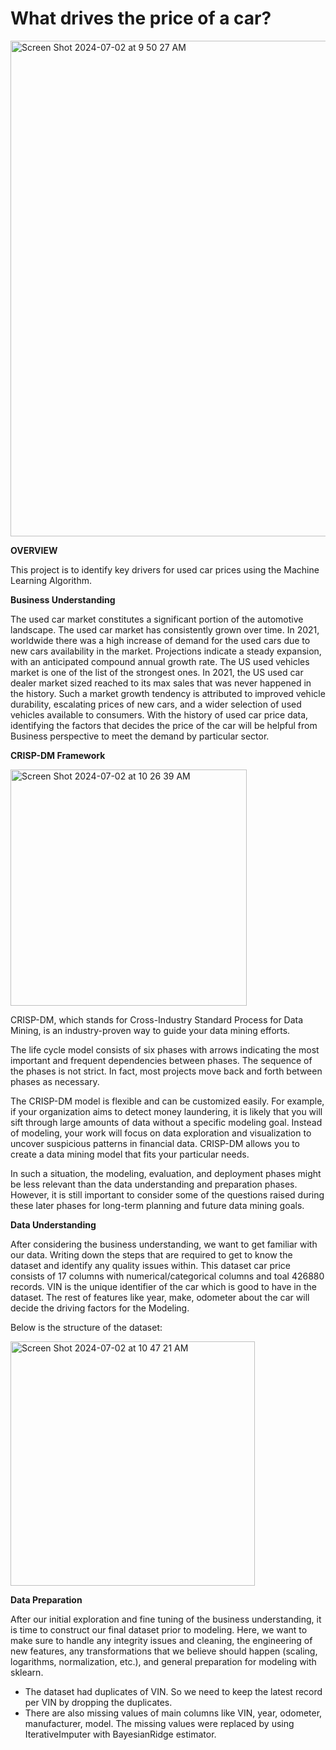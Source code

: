 # What drives the price of a car?

<img width="793" alt="Screen Shot 2024-07-02 at 9 50 27 AM" src="https://github.com/rajeshvr79/UCB-MLAI/assets/145634280/29ad2294-8e76-4d4c-9dab-6417b6a9fe22">


**OVERVIEW**

This project is to identify key drivers for used car prices using the Machine Learning Algorithm.  


**Business Understanding**

The used car market constitutes a significant portion of the automotive landscape. The used car market has consistently grown over time. In 2021, worldwide there was a high increase of demand for the used cars due to new cars availability in the market. Projections indicate a steady expansion, with an anticipated compound annual growth rate. The US used vehicles market is one of the list of the strongest ones. In 2021, the US used car dealer market sized reached to its max sales that was never happened in the history. Such a market growth tendency is attributed to improved vehicle durability, escalating prices of new cars, and a wider selection of used vehicles available to consumers. With the history of used car price data, identifying the factors that decides the price of the car will be helpful from Business perspective to meet the demand by particular sector.


**CRISP-DM Framework**

<img width="378" alt="Screen Shot 2024-07-02 at 10 26 39 AM" src="https://github.com/rajeshvr79/UCB-MLAI/assets/145634280/371039b4-69a2-4bd1-b9e9-a6f7f42adad7">

CRISP-DM, which stands for Cross-Industry Standard Process for Data Mining, is an industry-proven way to guide your data mining efforts.

The life cycle model consists of six phases with arrows indicating the most important and frequent dependencies between phases. The sequence of the phases is not strict. In fact, most projects move back and forth between phases as necessary.

The CRISP-DM model is flexible and can be customized easily. For example, if your organization aims to detect money laundering, it is likely that you will sift through large amounts of data without a specific modeling goal. Instead of modeling, your work will focus on data exploration and visualization to uncover suspicious patterns in financial data. CRISP-DM allows you to create a data mining model that fits your particular needs.

In such a situation, the modeling, evaluation, and deployment phases might be less relevant than the data understanding and preparation phases. However, it is still important to consider some of the questions raised during these later phases for long-term planning and future data mining goals.


**Data Understanding**

After considering the business understanding, we want to get familiar with our data. Writing down the steps that are required to get to know the dataset and identify any quality issues within. This dataset car price consists of 17 columns with numerical/categorical columns and toal 426880 records. VIN is the unique identifier of the car which is good to have in the dataset. The rest of features like year, make, odometer about the car will decide the driving factors for the Modeling.

Below is the structure of the dataset:

<img width="391" alt="Screen Shot 2024-07-02 at 10 47 21 AM" src="https://github.com/rajeshvr79/UCB-MLAI/assets/145634280/77634603-ff12-40d7-95c4-d2f9a8c2b992">





**Data Preparation**

After our initial exploration and fine tuning of the business understanding, it is time to construct our final dataset prior to modeling. Here, we want to make sure to handle any integrity issues and cleaning, the engineering of new features, any transformations that we believe should happen (scaling, logarithms, normalization, etc.), and general preparation for modeling with sklearn.

- The dataset had duplicates of VIN. So we need to keep the latest record per VIN by dropping the duplicates. 
- There are also missing values of main columns like VIN, year, odometer, manufacturer, model. The missing values were replaced by using IterativeImputer with BayesianRidge estimator.
